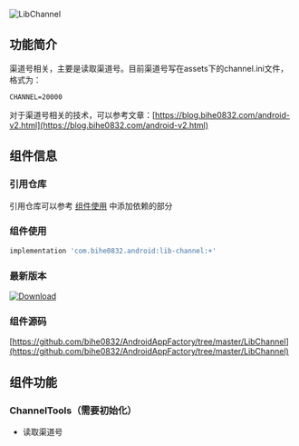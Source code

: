 ![LibChannel](https://img.shields.io/badge/AndroidAppFactory-LibChannel-brightgreen)

## 功能简介

渠道号相关，主要是读取渠道号。目前渠道号写在assets下的channel.ini文件，格式为：

    CHANNEL=20000

对于渠道号相关的技术，可以参考文章：[https://blog.bihe0832.com/android-v2.html](https://blog.bihe0832.com/android-v2.html)


## 组件信息

### 引用仓库

引用仓库可以参考 [组件使用](./../start.md) 中添加依赖的部分

### 组件使用

```groovy
implementation 'com.bihe0832.android:lib-channel:+'
```

### 最新版本

[ ![Download](https://api.bintray.com/packages/bihe0832/android/lib-channel/images/download.svg) ](https://bintray.com/bihe0832/android/lib-channel/_latestVersion)

### 组件源码

[https://github.com/bihe0832/AndroidAppFactory/tree/master/LibChannel](https://github.com/bihe0832/AndroidAppFactory/tree/master/LibChannel)

## 组件功能

### ChannelTools（需要初始化）

- 读取渠道号







